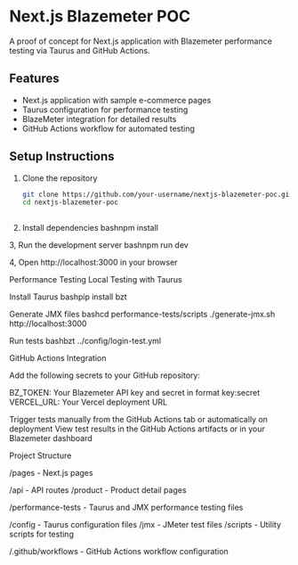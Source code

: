 # Next.js Blazemeter POC

A proof of concept for Next.js application with Blazemeter performance testing via Taurus and GitHub Actions.

## Features

- Next.js application with sample e-commerce pages
- Taurus configuration for performance testing
- BlazeMeter integration for detailed results
- GitHub Actions workflow for automated testing

## Setup Instructions

1. Clone the repository
   ```bash
   git clone https://github.com/your-username/nextjs-blazemeter-poc.git
   cd nextjs-blazemeter-poc
    
2. Install dependencies
bashnpm install

3, Run the development server
bashnpm run dev

4, Open http://localhost:3000 in your browser

Performance Testing
Local Testing with Taurus

Install Taurus
bashpip install bzt

Generate JMX files
bashcd performance-tests/scripts
./generate-jmx.sh http://localhost:3000

Run tests
bashbzt ../config/login-test.yml

GitHub Actions Integration

Add the following secrets to your GitHub repository:

BZ_TOKEN: Your Blazemeter API key and secret in format key:secret
VERCEL_URL: Your Vercel deployment URL


Trigger tests manually from the GitHub Actions tab or automatically on deployment
View test results in the GitHub Actions artifacts or in your Blazemeter dashboard

Project Structure

/pages - Next.js pages

/api - API routes
/product - Product detail pages


/performance-tests - Taurus and JMX performance testing files

/config - Taurus configuration files
/jmx - JMeter test files
/scripts - Utility scripts for testing


/.github/workflows - GitHub Actions workflow configuration
